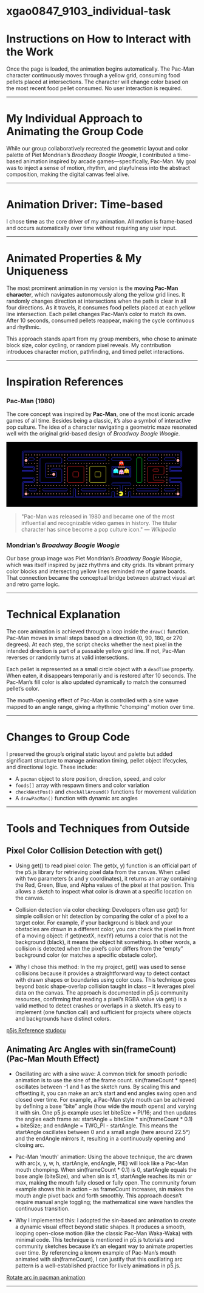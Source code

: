# xgao0847_9103_individual-task
# Instructions on How to Interact with the Work

Once the page is loaded, the animation begins automatically. The Pac-Man character continuously moves through a yellow grid, consuming food pellets placed at intersections. The character will change color based on the most recent food pellet consumed. No user interaction is required.

---

# My Individual Approach to Animating the Group Code

While our group collaboratively recreated the geometric layout and color palette of Piet Mondrian’s *Broadway Boogie Woogie*, I contributed a time-based animation inspired by arcade games—specifically, Pac-Man. My goal was to inject a sense of motion, rhythm, and playfulness into the abstract composition, making the digital canvas feel alive.

---

# Animation Driver: Time-based

I chose **time** as the core driver of my animation. All motion is frame-based and occurs automatically over time without requiring any user input.

---

# Animated Properties & My Uniqueness

The most prominent animation in my version is the **moving Pac-Man character**, which navigates autonomously along the yellow grid lines. It randomly changes direction at intersections when the path is clear in all four directions. As it travels, it consumes food pellets placed at each yellow line intersection. Each pellet changes Pac-Man’s color to match its own. After 10 seconds, consumed pellets reappear, making the cycle continuous and rhythmic.

This approach stands apart from my group members, who chose to animate block size, color cycling, or random pixel reveals. My contribution introduces character motion, pathfinding, and timed pellet interactions.

---

# Inspiration References

### Pac-Man (1980)
The core concept was inspired by **Pac-Man**, one of the most iconic arcade games of all time. Besides being a classic, it’s also a symbol of interactive pop culture. The idea of a character navigating a geometric maze resonated well with the original grid-based design of *Broadway Boogie Woogie*.

![Pac-Man Reference](./Google_Pac-Man_banner.png)
> "Pac-Man was released in 1980 and became one of the most influential and recognizable video games in history. The titular character has since become a pop culture icon." — *Wikipedia*

### Mondrian’s *Broadway Boogie Woogie*
Our base group image was Piet Mondrian’s *Broadway Boogie Woogie*, which was itself inspired by jazz rhythms and city grids. Its vibrant primary color blocks and intersecting yellow lines reminded me of game boards. That connection became the conceptual bridge between abstract visual art and retro game logic.

---

# Technical Explanation

The core animation is achieved through a loop inside the `draw()` function. Pac-Man moves in small steps based on a direction (0, 90, 180, or 270 degrees). At each step, the script checks whether the next pixel in the intended direction is part of a passable yellow grid line. If not, Pac-Man reverses or randomly turns at valid intersections.

Each pellet is represented as a small circle object with a `deadTime` property. When eaten, it disappears temporarily and is restored after 10 seconds. The Pac-Man’s fill color is also updated dynamically to match the consumed pellet’s color.

The mouth-opening effect of Pac-Man is controlled with a sine wave mapped to an angle range, giving a rhythmic "chomping" motion over time.

---

# Changes to Group Code

I preserved the group’s original static layout and palette but added significant structure to manage animation timing, pellet object lifecycles, and directional logic. These include:
- A `pacman` object to store position, direction, speed, and color
- `foods[]` array with respawn timers and color variation
- `checkNextPos()` and `checkAllAround()` functions for movement validation
- A `drawPacMan()` function with dynamic arc angles

---

# Tools and Techniques from Outside

## Pixel Color Collision Detection with get()

- Using get() to read pixel color: 
The get(x, y) function is an official part of the p5.js library for retrieving pixel data from the canvas. When called with two parameters (x and y coordinates), it returns an array containing the Red, Green, Blue, and Alpha values of the pixel at that position. This allows a sketch to inspect what color is drawn at a specific location on the canvas.

- Collision detection via color checking: 
Developers often use get() for simple collision or hit detection by comparing the color of a pixel to a target color. For example, if your background is black and your obstacles are drawn in a different color, you can check the pixel in front of a moving object: if get(nextX, nextY) returns a color that is not the background (black), it means the object hit something. In other words, a collision is detected when the pixel’s color differs from the “empty” background color (or matches a specific obstacle color).

- Why I chose this method: 
In the my project, get() was used to sense collisions because it provides a straightforward way to detect contact with drawn shapes or boundaries using color cues. This technique goes beyond basic shape-overlap collision taught in class – it leverages pixel data on the canvas. The approach is documented in p5.js community resources, confirming that reading a pixel’s RGBA value via get() is a valid method to detect crashes or overlaps in a sketch. It’s easy to implement (one function call) and sufficient for projects where objects and backgrounds have distinct colors.

[p5js Reference](https://p5js.org/reference/p5/get/#:~:text=The%20version%20of%20,pixel%20at%20the%20given%20point)
[studocu](https://www.studocu.com/en-gb/document/manchester-metropolitan-university/computer-science/lab-wk5-functions-week-5-lab-work-for-unitprogramming/8309518)


## Animating Arc Angles with sin(frameCount) (Pac-Man Mouth Effect)

- Oscillating arc with a sine wave: 
A common trick for smooth periodic animation is to use the sine of the frame count. sin(frameCount * speed) oscillates between -1 and 1 as the sketch runs. By scaling this and offsetting it, you can make an arc’s start and end angles swing open and closed over time. For example, a Pac-Man style mouth can be achieved by defining a base “bite” angle (how wide the mouth opens) and varying it with sin. One p5.js example uses let biteSize = PI/16; and then updates the angles each frame as: startAngle = biteSize * sin(frameCount * 0.1) + biteSize; and endAngle = TWO_PI - startAngle. This means the startAngle oscillates between 0 and a small angle (here around 22.5°) and the endAngle mirrors it, resulting in a continuously opening and closing arc.

- Pac-Man 'mouth' animation: 
Using the above technique, the arc drawn with arc(x, y, w, h, startAngle, endAngle, PIE) will look like a Pac-Man mouth chomping. When sin(frameCount * 0.1) is 0, startAngle equals the base angle (biteSize), and when sin is ±1, startAngle reaches its min or max, making the mouth fully closed or fully open. The community forum example shows this in action – as frameCount increases, sin makes the mouth angle pivot back and forth smoothly. This approach doesn’t require manual angle toggling; the mathematical sine wave handles the continuous transition.

- Why I implemented this: 
I adopted the sin-based arc animation to create a dynamic visual effect beyond static shapes. It produces a smooth, looping open-close motion (like the classic Pac-Man Waka-Waka) with minimal code. This technique is mentioned in p5.js tutorials and community sketches because it’s an elegant way to animate properties over time. By referencing a known example of Pac-Man’s mouth animated with sin(frameCount), I can justify that this oscillating arc pattern is a well-established practice for lively animations in p5.js.

[Rotate arc in pacman animation](https://discourse.processing.org/t/rotate-arc-in-pacman-animation/45367)

---